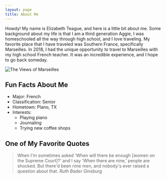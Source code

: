 ```yaml
---
layout: page
title: About Me
---
```

Howdy! My name is Elizabeth Teague, and here is a little bit about me. Some background about my life is that I am a third generation Aggie, I was homeschooled all the way through high school, and I love traveling. My favorite place that I have traveled was Southern France, specifically Marseilles. In 2018, I had the unique opportunity to travel to Marseilles with my high school French teacher. It was an incredible experience, and I hope to go back someday.

![The Views of Marseilles](https://www.roadaffair.com/wp-content/uploads/2020/03/vieux-port-marseille-france-shutterstock_1226263162.jpg)

## Fun Facts About Me
* Major: French
* Classification: Senior
* Hometown: Plano, TX
* Interests:
    * Playing piano
    * Journaling
    * Trying new coffee shops

## One of My Favorite Quotes
> When I'm sometimes asked 'When will there be enough [women on the 
> Supreme Court]?' and I say 'When there are nine,' people are shocked. 
> But there'd been nine men, and nobody's ever raised a question about 
> that. <cite>Ruth Bader Ginsburg</cite>
